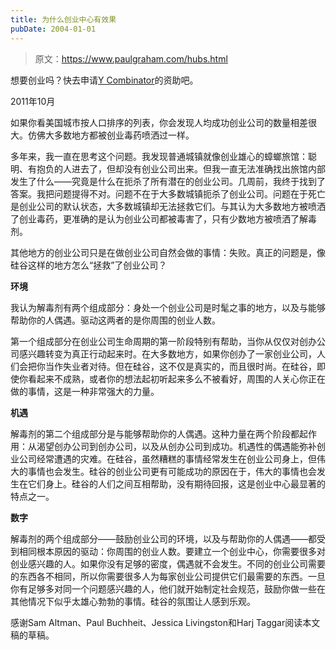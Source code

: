 ```yaml
---
title: 为什么创业中心有效果
pubDate: 2004-01-01
---
```


> 原文：https://www.paulgraham.com/hubs.html 

            
想要创业吗？快去申请[Y Combinator](http://ycombinator.com/apply.html)的资助吧。

2011年10月

如果你看美国城市按人口排序的列表，你会发现人均成功创业公司的数量相差很大。仿佛大多数地方都被创业毒药喷洒过一样。

多年来，我一直在思考这个问题。我发现普通城镇就像创业雄心的蟑螂旅馆：聪明、有抱负的人进去了，但却没有创业公司出来。但我一直无法准确找出旅馆内部发生了什么——究竟是什么在扼杀了所有潜在的创业公司。几周前，我终于找到了答案。我把问题提得不对。问题不在于大多数城镇扼杀了创业公司。问题在于死亡是创业公司的默认状态，大多数城镇却无法拯救它们。与其认为大多数地方被喷洒了创业毒药，更准确的是认为创业公司都被毒害了，只有少数地方被喷洒了解毒剂。

其他地方的创业公司只是在做创业公司自然会做的事情：失败。真正的问题是，像硅谷这样的地方怎么“拯救”了创业公司？ 

**环境**

我认为解毒剂有两个组成部分：身处一个创业公司是时髦之事的地方，以及与能够帮助你的人偶遇。驱动这两者的是你周围的创业人数。 

第一个组成部分在创业公司生命周期的第一阶段特别有帮助，当你从仅仅对创办公司感兴趣转变为真正行动起来时。在大多数地方，如果你创办了一家创业公司，人们会把你当作失业者对待。但在硅谷，这不仅是真实的，而且很时尚。在硅谷，即使你看起来不成熟，或者你的想法起初听起来多么不被看好，周围的人关心你正在做的事情，这是一种非常强大的力量。 

**机遇**

解毒剂的第二个组成部分是与能够帮助你的人偶遇。这种力量在两个阶段都起作用：从渴望创办公司到创办公司，以及从创办公司到成功。机遇性的偶遇能弥补创业公司经常遭遇的灾难。在硅谷，虽然糟糕的事情经常发生在创业公司身上，但伟大的事情也会发生。硅谷的创业公司更有可能成功的原因在于，伟大的事情也会发生在它们身上。硅谷的人们之间互相帮助，没有期待回报，这是创业中心最显著的特点之一。

**数字**

解毒剂的两个组成部分——鼓励创业公司的环境，以及与帮助你的人偶遇——都受到相同根本原因的驱动：你周围的创业人数。要建立一个创业中心，你需要很多对创业感兴趣的人。如果你没有足够的密度，偶遇就不会发生。不同的创业公司需要的东西各不相同，所以你需要很多人为每家创业公司提供它们最需要的东西。一旦你有足够多对同一个问题感兴趣的人，他们就开始制定社会规范，鼓励你做一些在其他情况下似乎太雄心勃勃的事情。硅谷的氛围让人感到乐观。

感谢Sam Altman、Paul Buchheit、Jessica Livingston和Harj Taggar阅读本文稿的草稿。

